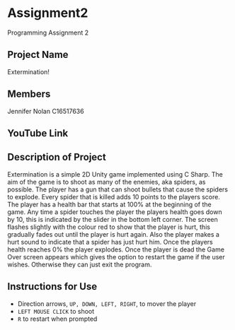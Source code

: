 ﻿# Assignment2
Programming Assignment 2

Project Name
------------
Extermination!

Members
-------
Jennifer Nolan C16517636

YouTube Link
------------

Description of Project
----------------------
Extermination is a simple 2D Unity game implemented using C Sharp. The aim of the game is to shoot as many of the enemies, aka spiders, as possible. The player has a gun that can shoot bullets that cause the spiders to explode. Every spider that is killed adds 10 points to the players score. The player has a health bar that starts at 100% at the beginning of the game. Any time a spider touches the player the players health goes down by 10, this is indicated by the slider in the bottom left corner. The screen flashes slightly with the colour red to show that the player is hurt, this gradually fades out until the player is hurt again. Also the player makes a hurt sound to indicate that a spider has just hurt him. Once the players health reaches 0% the player explodes. Once the player is dead the Game Over screen appears which gives the option to restart the game if the user wishes. Otherwise they can just exit the program.

Instructions for Use
--------------------
* Direction arrows, ```UP, DOWN, LEFT, RIGHT```, to mover the player
* ```LEFT MOUSE CLICK``` to shoot
* ```R``` to restart when prompted
